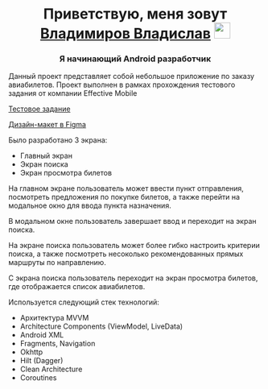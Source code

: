 <h1 align="center">Приветствую, меня зовут<a href="https://daniilshat.ru/" target="_blank"> Владимиров Владислав</a> 
<img src="https://github.com/blackcater/blackcater/raw/main/images/Hi.gif" height="32"/></h1>
<h3 align="center">Я начинающий Android разработчик</h3>

Данный проект представляет собой небольшое приложение по заказу авиабилетов. Проект выполнен в рамках прохождения тестового задания от компании  Effective Mobile

[Тестовое задание](https://docs.google.com/document/d/1lYsdro6WiUPIv0uEsxbOgzqFHDJLJPxogCUaCQ0d09Y/edit)

[Дизайн-макет в Figma](https://www.figma.com/file/l3zmfXksbhAEEt2BilYWJf/Effective-Mobile.-%D0%A2%D0%B5%D1%81%D1%82%D0%BE%D0%B2%D0%BE%D0%B5-%D0%B7%D0%B0%D0%B4%D0%B0%D0%BD%D0%B8%D0%B5-%D0%B4%D0%BB%D1%8F-%D1%80%D0%B0%D0%B7%D1%80%D0%B0%D0%B1%D0%BE%D1%82%D1%87%D0%B8%D0%BA%D0%BE%D0%B2.-%D0%9F%D1%80%D0%BE%D0%B4%D0%B0%D0%B6%D0%B0-%D0%B0%D0%B2%D0%B8%D0%B0%D0%B1%D0%B8%D0%BB%D0%B5%D1%82%D0%BE%D0%B2-(Copy)?type=design&node-id=1-6&mode=design&t=g6FO4lytq97t3y7v-0) 

Было разработано 3 экрана:
- Главный экран
- Экран поиска
- Экран просмотра билетов

На главном экране пользователь может ввести пункт отправления, посмотреть предложения по покупке билетов, а также перейти на модальное окно для ввода пункта назначения.
  
В модальном окне пользователь завершает ввод и переходит на экран поиска.
  
На экране поиска пользователь может более гибко настроить критерии поиска, а также посмотреть несоколько рекомендованных прямых маршруты по направлению.
  
С экрана поиска пользователь переходит на экран просмотра билетов, где отображается список авиабилетов.
  
Используется следующий стек технологий:
- Архитектура MVVM
- Architecture Components (ViewModel, LiveData)
- Android XML
- Fragments, Navigation
- Okhttp
- Hilt (Dagger)
- Clean Architecture
- Coroutines




